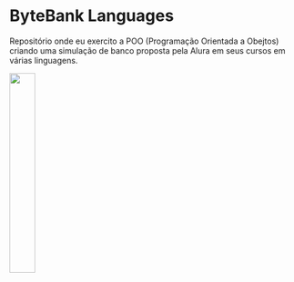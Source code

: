# ByteBank Languages 

Repositório onde eu exercito a POO (Programação Orientada a Obejtos) criando 
uma simulação de banco proposta pela Alura em seus cursos em várias linguagens.

<img src="https://www.fintecture.com/wp-content/themes/fintecture/img/Bank_8fps.gif" width="30%" height="30%">
